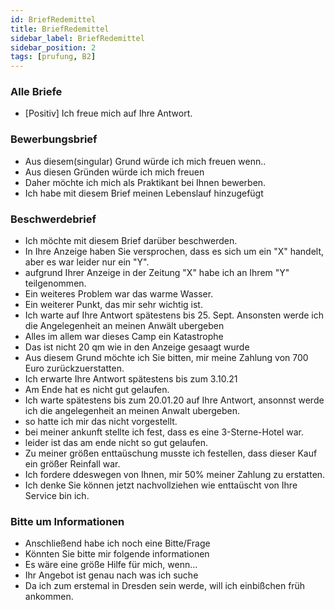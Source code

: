 ```yaml
---
id: BriefRedemittel
title: BriefRedemittel
sidebar_label: BriefRedemittel
sidebar_position: 2
tags: [prufung, B2]
---
```


### Alle Briefe

- [Positiv] Ich freue mich auf Ihre Antwort.

### Bewerbungsbrief

- Aus diesem(singular) Grund würde ich mich freuen wenn..
- Aus diesen Gründen würde ich mich freuen
- Daher möchte ich mich als Praktikant bei Ihnen bewerben.
- Ich habe mit diesem Brief meinen Lebenslauf hinzugefügt

### Beschwerdebrief

- Ich möchte mit diesem Brief darüber beschwerden.
- In Ihre Anzeige haben Sie versprochen, dass es sich um ein "X" handelt, aber es war leider nur ein "Y".
- aufgrund Ihrer Anzeige in der Zeitung "X" habe ich an Ihrem "Y" teilgenommen.
- Ein weiteres Problem war das warme Wasser.
- Ein weiterer Punkt, das mir sehr wichtig ist.
- Ich warte auf Ihre Antwort spätestens bis 25. Sept.
  Ansonsten werde ich die Angelegenheit an meinen Anwält ubergeben
- Alles im allem war dieses Camp ein Katastrophe
- Das ist nicht 20 qm wie in den Anzeige gesaagt wurde
- Aus diesem Grund möchte ich Sie bitten, mir meine Zahlung von 700 Euro zurückzuerstatten.
- Ich erwarte Ihre Antwort spätestens bis zum 3.10.21
- Am Ende hat es nicht gut gelaufen.
- Ich warte spätestens bis zum 20.01.20 auf Ihre Antwort, ansonnst werde ich die angelegenheit an
  meinen Anwalt ubergeben.
- so hatte ich mir das nicht vorgestellt.
- bei meiner ankunft stellte ich fest, dass es eine 3-Sterne-Hotel war.
- leider ist das am ende nicht so gut gelaufen.
- Zu meiner größen enttaüschung musste ich festellen, dass dieser Kauf ein größer Reinfall war.
- Ich fordere ddeswegen von Ihnen, mir 50% meiner Zahlung zu erstatten.
- Ich denke Sie können jetzt nachvollziehen wie enttaüscht von Ihre Service bin ich.

### Bitte um Informationen

- Anschließend habe ich noch eine Bitte/Frage
- Könnten Sie bitte mir folgende informationen
- Es wäre eine größe Hilfe für mich, wenn...
- Ihr Angebot ist genau nach was ich suche
- Da ich zum erstemal in Dresden sein werde, will ich einbißchen früh ankommen.
